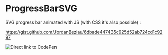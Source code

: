 # ProgressBarSVG

SVG progress bar animated with JS (with CSS it's also possible) :

https://gist.github.com/JordanBeziau/6dbade447435c925d52ab724cd1c9297

![Direct link to CodePen](https://codepen.io/JordanBeziau/pen/GvRMVa?editors=0010#0)
